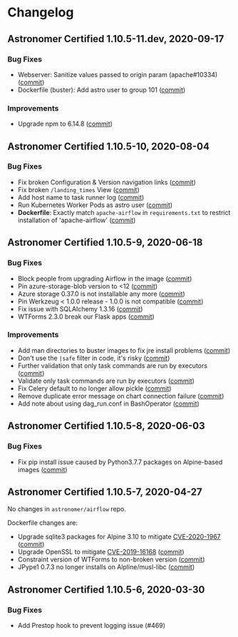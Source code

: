 # Changelog

Astronomer Certified 1.10.5-11.dev, 2020-09-17
----------------------------------------------

### Bug Fixes
- Webserver: Sanitize values passed to origin param (apache#10334) ([commit](https://github.com/astronomer/airflow/commit/4eda6ba))
- Dockerfile (buster): Add astro user to group 101  ([commit](https://github.com/astronomer/ap-airflow/commit/07b3a94))

### Improvements
- Upgrade npm to 6.14.8 ([commit](https://github.com/astronomer/airflow/commit/054e118))

Astronomer Certified 1.10.5-10, 2020-08-04
----------------------------------------------

### Bug Fixes
- Fix broken Configuration & Version navigation links ([commit](https://github.com/astronomer/airflow/commit/21de28e))
- Fix broken `/landing_times` View ([commit](https://github.com/astronomer/airflow/commit/6567df3))
- Add host name to task runner log ([commit](https://github.com/astronomer/airflow/commit/2696f87))
- Run Kubernetes Worker Pods as astro user ([commit](https://github.com/astronomer/ap-airflow/commit/f6819a4))
- **Dockerfile**: Exactly match `apache-airflow` in `requirements.txt` to restrict installation of 'apache-airflow' ([commit](https://github.com/astronomer/ap-airflow/commit/c2536db))

Astronomer Certified 1.10.5-9, 2020-06-18
--------------------------------------------

### Bug Fixes

- Block people from upgrading Airflow in the image ([commit](https://github.com/astronomer/ap-airflow/commit/bf517ea))
- Pin azure-storage-blob version to <12 ([commit](https://github.com/astronomer/airflow/commit/1794ea0))
- Azure storage 0.37.0 is not installable any more ([commit](https://github.com/astronomer/airflow/commit/cf9be33c))
- Pin Werkzeug < 1.0.0 release - 1.0.0 is not compatible ([commit](https://github.com/astronomer/airflow/commit/8a7549c5ff))
- Fix issue with SQLAlchemy 1.3.16 ([commit](https://github.com/astronomer/airflow/commit/a437cff))
- WTForms 2.3.0 break our Flask apps ([commit](https://github.com/astronomer/airflow/commit/3c74c75))

### Improvements

- Add man directories to buster images to fix jre install problems ([commit](https://github.com/astronomer/ap-airflow/commit/551995e))
- Don't use the `|safe` filter in code, it's risky ([commit](https://github.com/astronomer/airflow/commit/ba48ce8d72))
- Further validation that only task commands are run by executors ([commit](https://github.com/astronomer/airflow/commit/7e31614))
- Validate only task commands are run by executors ([commit](https://github.com/astronomer/airflow/commit/e2bf177))
- Fix Celery default to no longer allow pickle ([commit](https://github.com/astronomer/airflow/commit/8a3076b))
- Remove duplicate error message on chart connection failure ([commit](https://github.com/astronomer/airflow/commit/09c52d9))
- Add note about using dag_run.conf in BashOperator ([commit](https://github.com/astronomer/airflow/commit/17b4f06))

Astronomer Certified 1.10.5-8, 2020-06-03
--------------------------------------------

### Bug Fixes

- Fix pip install issue caused by Python3.7.7 packages on Alpine-based images ([commit](https://github.com/astronomer/ap-airflow/commit/6c400ad))

Astronomer Certified 1.10.5-7, 2020-04-27
--------------------------------------------

No changes in `astronomer/airflow` repo.

Dockerfile changes are:

- Upgrade sqlite3 packages for Alpine 3.10 to mitigate [CVE-2020-1967](https://cve.mitre.org/cgi-bin/cvename.cgi?name=2020-1967) ([commit](https://github.com/astronomer/ap-airflow/commit/2f29d493259cddd487bcc306b829a4ec4a74f35e))
- Upgrade OpenSSL to mitigate [CVE-2019-16168](https://cve.mitre.org/cgi-bin/cvename.cgi?name=2019-16168) ([commit](https://github.com/astronomer/ap-airflow/commit/6de11c2c87e78b7a3171d8fb222c7278fcb673c9))
- Constraint version of WTForms to non-broken version ([commit](https://github.com/astronomer/ap-airflow/commit/3cd34236f8a7214434dc313af525160133520bcb))
- JPype1 0.7.3 no longer installs on Alpline/musl-libc ([commit](https://github.com/astronomer/ap-airflow/commit/44164ba40cd1878cabeec5edc32fe0a7bb7a8e0d))


Astronomer Certified 1.10.5-6, 2020-03-30
-----------------------------------------------

### Bug Fixes

- Add Prestop hook to prevent logging issue (#469)
